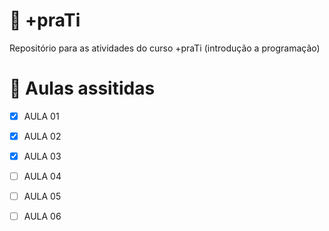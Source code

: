 # :rocket: +praTi
Repositório para as atividades do curso +praTi (introdução a programação)



# :pencil: Aulas assitidas
- [X] AULA 01
- [X] AULA 02
- [X] AULA 03
- [ ] AULA 04
- [ ] AULA 05
- [ ] AULA 06

